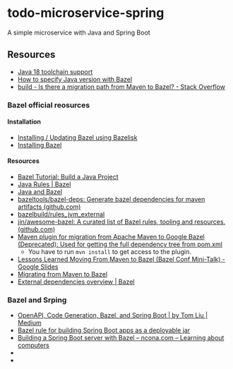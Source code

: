 # todo-microservice-spring

A simple microservice with Java and Spring Boot

## Resources

* [Java 18 toolchain support](https://github.com/bazelbuild/bazel/issues/14532 "help on github")
* [How to specify Java version with Bazel](https://stackoverflow.com/questions/58567693/how-to-specify-java-version-with-bazel)
* [build - Is there a migration path from Maven to Bazel? - Stack Overflow](https://stackoverflow.com/questions/29342063/is-there-a-migration-path-from-maven-to-bazel)

### Bazel official reosurces

#### Installation

* [Installing / Updating Bazel using Bazelisk](https://bazel.build/install/bazelisk)
* [Installing Bazel](https://bazel.build/install)

#### Resources

* [Bazel Tutorial: Build a Java Project](https://bazel.build/start/java)
* [Java Rules  |  Bazel](https://bazel.build/reference/be/java#java_library)
* [Java and Bazel](https://bazel.build/docs/bazel-and-java)
* [bazeltools/bazel-deps: Generate bazel dependencies for maven artifacts (github.com)](https://github.com/bazeltools/bazel-deps)
* [bazelbuild/rules_jvm_external](https://github.com/bazelbuild/rules_jvm_external/tree/master/examples/spring_boot)
* [jin/awesome-bazel: A curated list of Bazel rules, tooling and resources. (github.com)](https://github.com/jin/awesome-bazel)
* [Maven plugin for migration from Apache Maven to Google Bazel (Deprecated): Used for getting the full dependency tree from pom.xml](https://github.com/OrhanKupusoglu/bazelize-maven-plugin)
  * You have to run `mvn install` to get access to the plugin.
* [Lessons Learned Moving From Maven to Bazel (Bazel Conf Mini-Talk) - Google Slides](https://docs.google.com/presentation/d/1URc6JzE71GWAek2ym9hiOoF1cAg-Jn7-GSD4jRpaY8w/htmlpresent)
* [Migrating from Maven to Bazel](https://bazel.build/migrate/maven)
* [External dependencies overview  |  Bazel](https://bazel.build/external/overview)

### Bazel and Srping

* [OpenAPI, Code Generation, Bazel, and Spring Boot | by Tom Liu | Medium](https://damuliu.medium.com/openapi-code-generation-bazel-and-spring-boot-e7a3603b3289)
* [Bazel rule for building Spring Boot apps as a deployable jar](https://github.com/salesforce/rules_spring)
* [Building a Spring Boot server with Bazel – ncona.com – Learning about computers](https://ncona.com/2021/11/building-a-spring-boot-server-with-bazel)
* 
*
